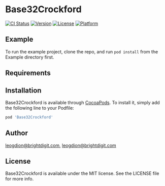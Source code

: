 # Base32Crockford

[![CI Status](https://img.shields.io/travis/leogdion@brightdigit.com/Base32Crockford.svg?style=flat)](https://travis-ci.org/leogdion@brightdigit.com/Base32Crockford)
[![Version](https://img.shields.io/cocoapods/v/Base32Crockford.svg?style=flat)](https://cocoapods.org/pods/Base32Crockford)
[![License](https://img.shields.io/cocoapods/l/Base32Crockford.svg?style=flat)](https://cocoapods.org/pods/Base32Crockford)
[![Platform](https://img.shields.io/cocoapods/p/Base32Crockford.svg?style=flat)](https://cocoapods.org/pods/Base32Crockford)

## Example

To run the example project, clone the repo, and run `pod install` from the Example directory first.

## Requirements

## Installation

Base32Crockford is available through [CocoaPods](https://cocoapods.org). To install
it, simply add the following line to your Podfile:

```ruby
pod 'Base32Crockford'
```

## Author

leogdion@brightdigit.com, leogdion@brightdigit.com

## License

Base32Crockford is available under the MIT license. See the LICENSE file for more info.
